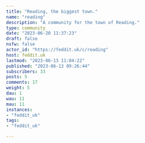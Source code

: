 ```yaml
---
title: "Reading, the biggest town." 
name: "reading"
description: "A community for the town of Reading."
type: community
date: "2023-06-20 11:37:23"
draft: false
nsfw: false
actor_id: "https://feddit.uk/c/reading"
host: feddit.uk
lastmod: "2023-06-13 11:04:22"
published: "2023-06-13 09:26:44"
subscribers: 33
posts: 5
comments: 17
weight: 5
dau: 1
wau: 11
mau: 11
instances:
- "feddit_uk"
tags: 
- "feddit_uk"

---
```

